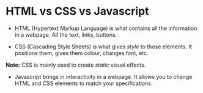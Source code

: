 # HTML vs CSS vs Javascript
- HTML (Hypertext Markup Language) is what contains all the information in a webpage. All the text, links, buttons. 

- CSS (Cascading Style Sheets) is what gives _style_ to those elements. It positions them, gives them colour, changes font, etc. 

**Note:** CSS is mainly used to create _static_ visual effects.

- Javascript brings in interactivity in a webpage. It allows you to change HTML and CSS elements to match your specifications.
